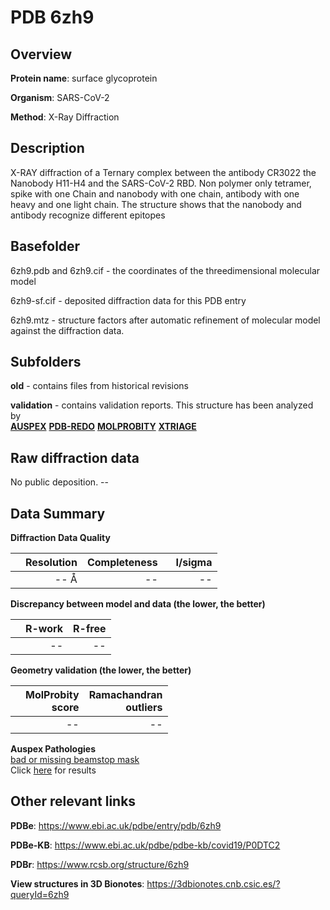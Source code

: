 # PDB 6zh9

## Overview

**Protein name**: surface glycoprotein

**Organism**: SARS-CoV-2

**Method**: X-Ray Diffraction

## Description

X-RAY diffraction of a Ternary complex between the antibody CR3022 the Nanobody H11-H4 and the SARS-CoV-2 RBD. Non polymer only tetramer, spike with one Chain and nanobody with one chain, antibody with one heavy and one light chain. The structure shows that the nanobody and antibody recognize different epitopes

## Basefolder

6zh9.pdb and 6zh9.cif - the coordinates of the threedimensional molecular model

6zh9-sf.cif - deposited diffraction data for this PDB entry

6zh9.mtz - structure factors after automatic refinement of molecular model against the diffraction data.

## Subfolders



**old** - contains files from historical revisions

**validation** - contains validation reports. This structure has been analyzed by <br>[**AUSPEX**](https://github.com/thorn-lab/coronavirus_structural_task_force/tree/master/pdb/surface_glycoprotein/SARS-CoV-2/6zh9/validation/auspex) [**PDB-REDO**](https://github.com/thorn-lab/coronavirus_structural_task_force/tree/master/pdb/surface_glycoprotein/SARS-CoV-2/6zh9/validation/pdb-redo) [**MOLPROBITY**](https://github.com/thorn-lab/coronavirus_structural_task_force/tree/master/pdb/surface_glycoprotein/SARS-CoV-2/6zh9/validation/molprobity) [**XTRIAGE**](https://github.com/thorn-lab/coronavirus_structural_task_force/blob/master/pdb/surface_glycoprotein/SARS-CoV-2/6zh9/validation/Xtriage_output.log)  



## Raw diffraction data

No public deposition. --<br> 

## Data Summary
**Diffraction Data Quality**

|   | Resolution | Completeness| I/sigma |
|---|-------------:|----------------:|--------------:|
|   |-- Å|--|<img width=50/>--|

**Discrepancy between model and data (the lower, the better)**

|   | **R-work**| **R-free**   
|---|-------------:|----------------:|           
||--|--|

**Geometry validation (the lower, the better)**

|   |**MolProbity<br>score**| **Ramachandran<br>outliers** 
|---|-------------:|----------------:|
||--|--|

**Auspex Pathologies**<br> [bad or missing beamstop mask](https://www.auspex.de/pathol/#2)<br>Click [here](https://github.com/thorn-lab/coronavirus_structural_task_force/blob/master/pdb/surface_glycoprotein/SARS-CoV-2/6zh9/validation/auspex/6zh9_auspex_comments.txt)  for results

 



## Other relevant links 
**PDBe**:  https://www.ebi.ac.uk/pdbe/entry/pdb/6zh9

**PDBe-KB**: https://www.ebi.ac.uk/pdbe/pdbe-kb/covid19/P0DTC2 
 
**PDBr**: https://www.rcsb.org/structure/6zh9 

**View structures in 3D Bionotes**: https://3dbionotes.cnb.csic.es/?queryId=6zh9


